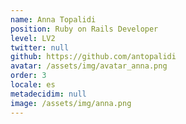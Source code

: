```yaml
---
name: Anna Topalidi
position: Ruby on Rails Developer
level: LV2
twitter: null
github: https://github.com/antopalidi
avatar: /assets/img/avatar_anna.png
order: 3
locale: es
metadecidim: null
image: /assets/img/anna.png
---
```

